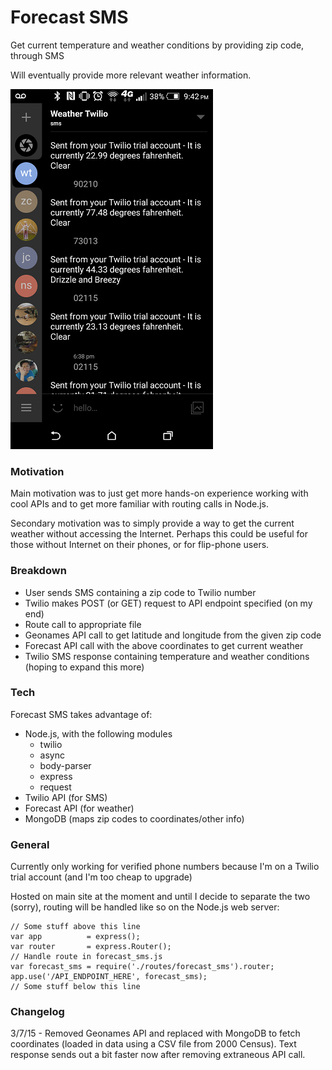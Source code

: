 # Forecast SMS

Get current temperature and weather conditions by providing zip code, through SMS

Will eventually provide more relevant weather information.

![screenshot](ss.png)

### Motivation

Main motivation was to just get more hands-on experience working with cool APIs and to get more familiar with routing calls in Node.js.

Secondary motivation was to simply provide a way to get the current weather without accessing the Internet. Perhaps this could be useful for those without Internet on their phones, or for flip-phone users.

### Breakdown
* User sends SMS containing a zip code to Twilio number
* Twilio makes POST (or GET) request to API endpoint specified (on my end)
* Route call to appropriate file
* Geonames API call to get latitude and longitude from the given zip code
* Forecast API call with the above coordinates to get current weather
* Twilio SMS response containing temperature and weather conditions (hoping to expand this more)

### Tech

Forecast SMS takes advantage of:
* Node.js, with the following modules
  * twilio
  * async
  * body-parser
  * express
  * request
* Twilio API (for SMS)
* Forecast API (for weather)
* MongoDB (maps zip codes to coordinates/other info)

### General
Currently only working for verified phone numbers because I'm on a Twilio trial account (and I'm too cheap to upgrade)

Hosted on main site at the moment and until I decide to separate the two (sorry), routing will be handled like so on the Node.js web server:

```
// Some stuff above this line
var app          = express();
var router       = express.Router();
// Handle route in forecast_sms.js
var forecast_sms = require('./routes/forecast_sms').router;
app.use('/API_ENDPOINT_HERE', forecast_sms);
// Some stuff below this line
```
### Changelog
3/7/15 - Removed Geonames API and replaced with MongoDB to fetch coordinates (loaded in data using a CSV file from 2000 Census). Text response sends out a bit faster now after removing extraneous API call.